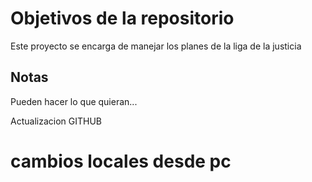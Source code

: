 # Objetivos de la repositorio

Este proyecto se encarga de manejar los planes de la liga de la justicia


## Notas
Pueden hacer lo que quieran...

Actualizacion GITHUB

# cambios locales desde pc
